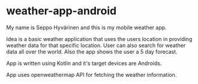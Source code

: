 # weather-app-android

My name is Seppo Hyvärinen and this is my mobile weather app.

Idea is a basic weather application that uses the users location
in providing weather data for that specific location.
User can also search for weather data all over the world.
Also the app shows the user a 5 day forecast.

App is written using Kotlin and it's target devices are Androids.

App uses openweathermap API for fetching the weather information.

